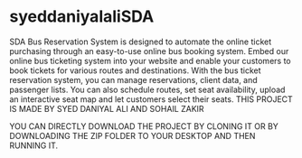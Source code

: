 # syeddaniyalaliSDA
SDA
Bus Reservation System is designed to automate the online ticket purchasing through an easy-to-use online bus booking system. 
Embed our online bus ticketing system into your website and enable your customers to book tickets for various routes and destinations. 
With the bus ticket reservation system, you can manage reservations, client data, and passenger lists.
You can also schedule routes, set seat availability, upload an interactive seat map and let customers select their seats.
THIS PROJECT IS MADE BY SYED DANIYAL ALI AND SOHAIL ZAKIR

YOU CAN DIRECTLY DOWNLOAD THE PROJECT BY CLONING IT OR BY DOWNLOADING THE ZIP FOLDER TO YOUR DESKTOP AND THEN RUNNING IT.
